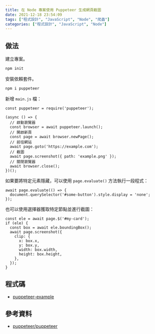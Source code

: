 ```yaml
---
title: 在 Node 專案使用 Puppeteer 生成網頁截圖
date: 2021-12-18 23:54:09
tags: ["程式設計", "JavaScript", "Node", "爬蟲"]
categories: ["程式設計", "JavaScript", "Node"]
---
```


## 做法

建立專案。

```BASH
npm init
```

安裝依賴套件。

```BASH
npm i puppeteer
```

新增 `main.js` 檔：

```JS
const puppeteer = require('puppeteer');

(async () => {
  // 啟動瀏覽器
  const browser = await puppeteer.launch();
  // 開啟新頁
  const page = await browser.newPage();
  // 前往網站
  await page.goto('https://example.com');
  // 截圖
  await page.screenshot({ path: 'example.png' });
  // 關閉瀏覽器
  await browser.close();
})();
```

如果要將特定元素隱藏，可以使用 `page.evaluate()` 方法執行一段程式：

```JS
await page.evaluate(() => {
  document.querySelector('#some-button').style.display = 'none';
});
```

也可以使用選擇器獲取特定節點並進行截圖：

```JS
const ele = await page.$('#my-card');
if (ele) {
  const box = await ele.boundingBox();
  await page.screenshot({
    clip: {
      x: box.x,
      y: box.y,
      width: box.width,
      height: box.height,
    },
  });
}
```

## 程式碼

- [puppeteer-example](https://github.com/memochou1993/puppeteer-example)

## 參考資料

- [puppeteer/puppeteer](https://github.com/puppeteer/puppeteer)
